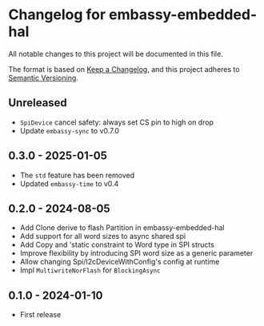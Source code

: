 # Changelog for embassy-embedded-hal

All notable changes to this project will be documented in this file.

The format is based on [Keep a Changelog](https://keepachangelog.com/en/1.0.0/),
and this project adheres to [Semantic Versioning](https://semver.org/spec/v2.0.0.html).

## Unreleased

- `SpiDevice` cancel safety: always set CS pin to high on drop
- Update `embassy-sync` to v0.7.0

## 0.3.0 - 2025-01-05

- The `std` feature has been removed
- Updated `embassy-time` to v0.4

## 0.2.0 - 2024-08-05

- Add Clone derive to flash Partition in embassy-embedded-hal
- Add support for all word sizes to async shared spi
- Add Copy and 'static constraint to Word type in SPI structs
- Improve flexibility by introducing SPI word size as a generic parameter
- Allow changing Spi/I2cDeviceWithConfig's config at runtime
- Impl `MultiwriteNorFlash` for `BlockingAsync`

## 0.1.0 - 2024-01-10

- First release
